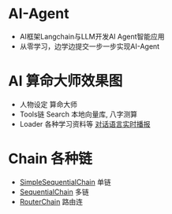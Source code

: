 # AI-Agent
- AI框架Langchain与LLM开发AI Agent智能应用
- 从零学习，边学边提交一步一步实现AI-Agent

# AI 算命大师效果图
- 人物设定 算命大师
- Tools链 Search 本地向量库, 八字测算
- Loader 各种学习资料等
[对话语言实时播报](imgs/对话效果.png)


# Chain 各种链
- [SimpleSequentialChain](Chapter5/03Chain.ipynb) 单链
- [SequentialChain](Chapter5/03Chain.ipynb) 多链
- [RouterChain](Chapter5/05RouterChain.ipynb) 路由连
